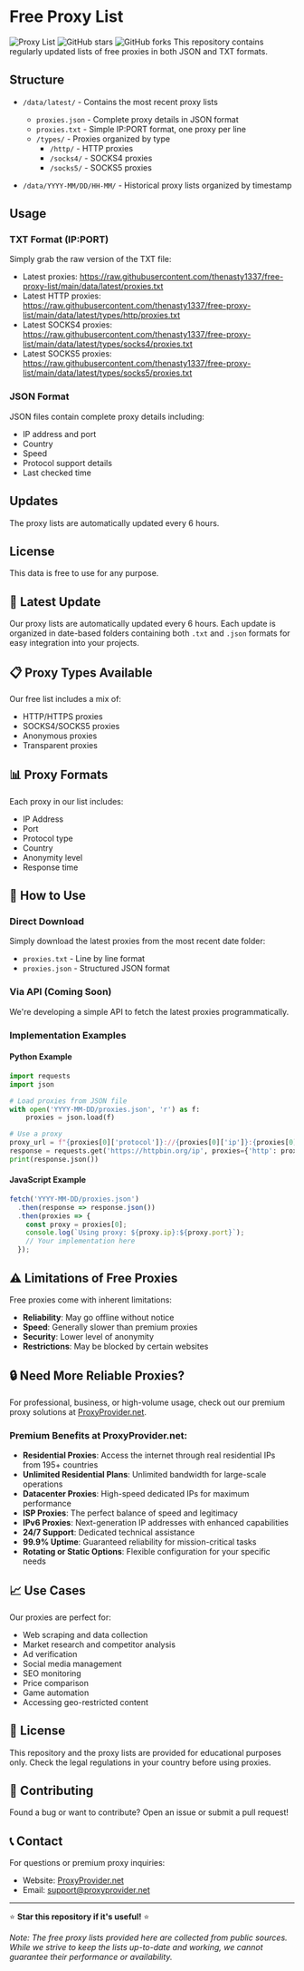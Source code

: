 # Free Proxy List

![Proxy List](https://img.shields.io/badge/Proxies-Updated_Every_6_Hours-brightgreen)
![GitHub stars](https://img.shields.io/github/stars/thenasty1337/free-proxy-list?style=social)
![GitHub forks](https://img.shields.io/github/forks/thenasty1337/free-proxy-list?style=social)
This repository contains regularly updated lists of free proxies in both JSON and TXT formats.

## Structure

- `/data/latest/` - Contains the most recent proxy lists
  - `proxies.json` - Complete proxy details in JSON format
  - `proxies.txt` - Simple IP:PORT format, one proxy per line
  - `/types/` - Proxies organized by type
    - `/http/` - HTTP proxies
    - `/socks4/` - SOCKS4 proxies
    - `/socks5/` - SOCKS5 proxies

- `/data/YYYY-MM/DD/HH-MM/` - Historical proxy lists organized by timestamp

## Usage

### TXT Format (IP:PORT)
Simply grab the raw version of the TXT file:
- Latest proxies: https://raw.githubusercontent.com/thenasty1337/free-proxy-list/main/data/latest/proxies.txt
- Latest HTTP proxies: https://raw.githubusercontent.com/thenasty1337/free-proxy-list/main/data/latest/types/http/proxies.txt
- Latest SOCKS4 proxies: https://raw.githubusercontent.com/thenasty1337/free-proxy-list/main/data/latest/types/socks4/proxies.txt
- Latest SOCKS5 proxies: https://raw.githubusercontent.com/thenasty1337/free-proxy-list/main/data/latest/types/socks5/proxies.txt

### JSON Format
JSON files contain complete proxy details including:
- IP address and port
- Country
- Speed
- Protocol support details
- Last checked time

## Updates
The proxy lists are automatically updated every 6 hours.

## License
This data is free to use for any purpose.

## 🔄 Latest Update

Our proxy lists are automatically updated every 6 hours. Each update is organized in date-based folders containing both `.txt` and `.json` formats for easy integration into your projects.

## 📋 Proxy Types Available

Our free list includes a mix of:
- HTTP/HTTPS proxies
- SOCKS4/SOCKS5 proxies
- Anonymous proxies
- Transparent proxies

## 📊 Proxy Formats

Each proxy in our list includes:
- IP Address
- Port
- Protocol type
- Country
- Anonymity level
- Response time

## 🚀 How to Use

### Direct Download
Simply download the latest proxies from the most recent date folder:
- `proxies.txt` - Line by line format
- `proxies.json` - Structured JSON format

### Via API (Coming Soon)
We're developing a simple API to fetch the latest proxies programmatically.

### Implementation Examples

#### Python Example
```python
import requests
import json

# Load proxies from JSON file
with open('YYYY-MM-DD/proxies.json', 'r') as f:
    proxies = json.load(f)

# Use a proxy
proxy_url = f"{proxies[0]['protocol']}://{proxies[0]['ip']}:{proxies[0]['port']}"
response = requests.get('https://httpbin.org/ip', proxies={'http': proxy_url, 'https': proxy_url})
print(response.json())
```

#### JavaScript Example
```javascript
fetch('YYYY-MM-DD/proxies.json')
  .then(response => response.json())
  .then(proxies => {
    const proxy = proxies[0];
    console.log(`Using proxy: ${proxy.ip}:${proxy.port}`);
    // Your implementation here
  });
```

## ⚠️ Limitations of Free Proxies

Free proxies come with inherent limitations:
- **Reliability**: May go offline without notice
- **Speed**: Generally slower than premium proxies
- **Security**: Lower level of anonymity
- **Restrictions**: May be blocked by certain websites

## 🔒 Need More Reliable Proxies?

For professional, business, or high-volume usage, check out our premium proxy solutions at [ProxyProvider.net](https://proxyprovider.net).

### Premium Benefits at ProxyProvider.net:
- **Residential Proxies**: Access the internet through real residential IPs from 195+ countries
- **Unlimited Residential Plans**: Unlimited bandwidth for large-scale operations
- **Datacenter Proxies**: High-speed dedicated IPs for maximum performance
- **ISP Proxies**: The perfect balance of speed and legitimacy
- **IPv6 Proxies**: Next-generation IP addresses with enhanced capabilities
- **24/7 Support**: Dedicated technical assistance
- **99.9% Uptime**: Guaranteed reliability for mission-critical tasks
- **Rotating or Static Options**: Flexible configuration for your specific needs

## 📈 Use Cases

Our proxies are perfect for:
- Web scraping and data collection
- Market research and competitor analysis
- Ad verification
- Social media management
- SEO monitoring
- Price comparison
- Game automation
- Accessing geo-restricted content

## 📜 License

This repository and the proxy lists are provided for educational purposes only. Check the legal regulations in your country before using proxies.

## 🤝 Contributing

Found a bug or want to contribute? Open an issue or submit a pull request!

## 📞 Contact

For questions or premium proxy inquiries:
- Website: [ProxyProvider.net](https://proxyprovider.net)
- Email: support@proxyprovider.net

---

⭐ **Star this repository if it's useful!** ⭐

*Note: The free proxy lists provided here are collected from public sources. While we strive to keep the lists up-to-date and working, we cannot guarantee their performance or availability.*
